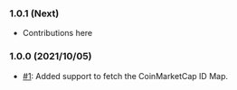 ### 1.0.1 (Next)
* Contributions here

### 1.0.0 (2021/10/05)
* [#1](https://github.com/koffeefinance/coinmarketcap-ruby-client/pull/1): Added support to fetch the CoinMarketCap ID Map.

